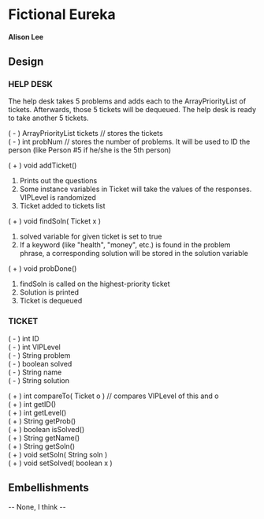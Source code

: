 # Fictional Eureka
#### Alison Lee

## Design

### HELP DESK
The help desk takes 5 problems and adds each to the ArrayPriorityList of tickets. Afterwards, those 5 tickets will be dequeued. The help desk is ready to take another 5 tickets.

( - ) ArrayPriorityList<Ticket> tickets // stores the tickets
<br>
( - ) int probNum // stores the number of problems. It will be used to ID the person (like Person #5 if he/she is the 5th person)

( + ) void addTicket()
1. Prints out the questions
2. Some instance variables in Ticket will take the values of the responses. VIPLevel is randomized
3. Ticket added to tickets list

( + ) void findSoln( Ticket x )
1. solved variable for given ticket is set to true
2. If a keyword (like "health", "money", etc.) is found in the problem phrase, a corresponding solution will be stored in the solution variable  

( + ) void probDone()
1. findSoln is called on the highest-priority ticket
2. Solution is printed
3. Ticket is dequeued

### TICKET
( - ) int ID 
<br>
( - ) int VIPLevel
<br>
( - ) String problem
<br>
( - ) boolean solved
<br>
( - ) String name
<br>
( - ) String solution


( + ) int compareTo( Ticket o ) // compares VIPLevel of this and o
<br>
( + ) int getID()
<br>
( + ) int getLevel()
<br>
( + ) String getProb()
<br>
( + ) boolean isSolved()
<br>
( + ) String getName()
<br>
( + ) String getSoln()
<br>
( + ) void setSoln( String soln )
<br>
( + ) void setSolved( boolean x )

## Embellishments
-- None, I think --